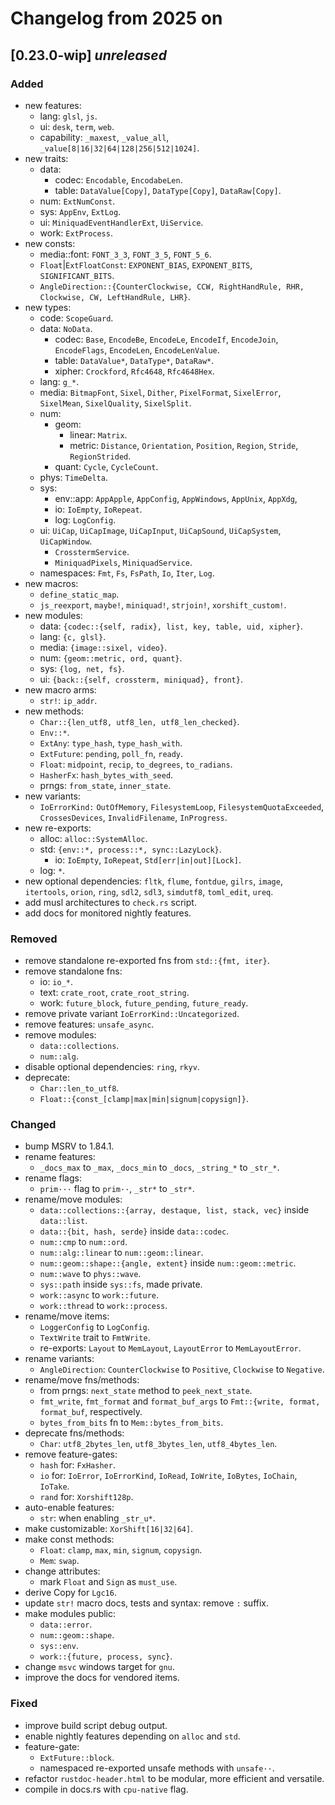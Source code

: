 # Changelog from 2025 on

## [0.23.0-wip] *unreleased*

### Added
- new features:
  - lang: `glsl`, `js`.
  - ui: `desk`, `term`, `web`.
  - capability: `_maxest`, `_value_all`, `_value[8|16|32|64|128|256|512|1024]`.
- new traits:
  - data:
    - codec: `Encodable`, `EncodabeLen`.
    - table: `DataValue[Copy]`, `DataType[Copy]`, `DataRaw[Copy]`.
  - num: `ExtNumConst`.
  - sys: `AppEnv`, `ExtLog`.
  - ui: `MiniquadEventHandlerExt`, `UiService`.
  - work: `ExtProcess`.
- new consts:
  - media::font: `FONT_3_3`, `FONT_3_5`, `FONT_5_6`.
  - `Float`|`ExtFloatConst`: `EXPONENT_BIAS`, `EXPONENT_BITS`, `SIGNIFICANT_BITS`.
  - `AngleDirection::{CounterClockwise, CCW, RightHandRule, RHR, Clockwise, CW, LeftHandRule, LHR}`.
- new types:
  - code: `ScopeGuard`.
  - data: `NoData`.
    - codec: `Base`, `EncodeBe`, `EncodeLe`, `EncodeIf`, `EncodeJoin`, `EncodeFlags`, `EncodeLen`, `EncodeLenValue`.
    - table: `DataValue*`, `DataType*`, `DataRaw*`.
    - xipher: `Crockford`, `Rfc4648`, `Rfc4648Hex`.
  - lang: `g_*`.
  - media: `BitmapFont`, `Sixel`, `Dither`, `PixelFormat`, `SixelError`, `SixelMean`, `SixelQuality`, `SixelSplit`.
  - num:
    - geom:
      - linear: `Matrix`.
      - metric: `Distance`, `Orientation`, `Position`, `Region`, `Stride`, `RegionStrided`.
    - quant: `Cycle`, `CycleCount`.
  - phys: `TimeDelta`.
  - sys:
    - env::app: `AppApple`, `AppConfig`, `AppWindows`, `AppUnix`, `AppXdg`,
    - io: `IoEmpty`, `IoRepeat`.
    - log: `LogConfig`.
  - ui: `UiCap`, `UiCapImage`, `UiCapInput`, `UiCapSound`, `UiCapSystem`, `UiCapWindow`.
    - `CrosstermService`.
    - `MiniquadPixels`, `MiniquadService`.
  - namespaces: `Fmt`, `Fs`, `FsPath`, `Io`, `Iter`, `Log`.
- new macros:
  - `define_static_map`.
  - `js_reexport`, `maybe!`, `miniquad!`, `strjoin!`, `xorshift_custom!`.
- new modules:
  - data: `{codec::{self, radix}, list, key, table, uid, xipher}`.
  - lang: `{c, glsl}`.
  - media: `{image::sixel, video}`.
  - num: `{geom::metric, ord, quant}`.
  - sys: `{log, net, fs}`.
  - ui: `{back::{self, crossterm, miniquad}, front}`.
- new macro arms:
  - `str!`: `ip_addr`.
- new methods:
  - `Char::{len_utf8, utf8_len, utf8_len_checked}`.
  - `Env::*`.
  - `ExtAny`: `type_hash`, `type_hash_with`.
  - `ExtFuture`: `pending`, `poll_fn`, `ready`.
  - `Float`: `midpoint`, `recip`, `to_degrees`, `to_radians`.
  - `HasherFx`: `hash_bytes_with_seed`.
  - prngs: `from_state`, `inner_state`.
- new variants:
  - `IoErrorKind:` `OutOfMemory`, `FilesystemLoop`, `FilesystemQuotaExceeded`, `CrossesDevices`, `InvalidFilename`, `InProgress`.
- new re-exports:
  - alloc: `alloc::SystemAlloc`.
  - std: `{env::*, process::*, sync::LazyLock}`.
    - io: `IoEmpty`, `IoRepeat`, `Std[err|in|out][Lock]`.
  - log: `*`.
- new optional dependencies: `fltk`, `flume`, `fontdue`, `gilrs`, `image`, `itertools`, `orion`, `ring`, `sdl2`, `sdl3`, `simdutf8`, `toml_edit`, `ureq`.
- add musl architectures to `check.rs` script.
- add docs for monitored nightly features.

### Removed
- remove standalone re-exported fns from `std::{fmt, iter}`.
- remove standalone fns:
  - io: `io_*`.
  - text: `crate_root`, `crate_root_string`.
  - work: `future_block`, `future_pending`, `future_ready`.
- remove private variant `IoErrorKind::Uncategorized`.
- remove features: `unsafe_async`.
- remove modules:
  - `data::collections`.
  - `num::alg`.
- disable optional dependencies: `ring`, `rkyv`.
- deprecate:
  - `Char::len_to_utf8`.
  - `Float::{const_[clamp|max|min|signum|copysign]}`.

### Changed
- bump MSRV to 1.84.1.
- rename features:
  - `_docs_max` to `_max`, `_docs_min` to `_docs`, `_string_*` to `_str_*`.
- rename flags:
  - `prim···` flag to `prim··`, `_str*` to `_str*`.
- rename/move modules:
  - `data::collections::{array, destaque, list, stack, vec}` inside `data::list`.
  - `data::{bit, hash, serde}` inside `data::codec`.
  - `num::cmp` to `num::ord`.
  - `num::alg::linear` to `num::geom::linear`.
  - `num::geom::shape::{angle, extent}` inside `num::geom::metric`.
  - `num::wave` to `phys::wave`.
  - `sys::path` inside `sys::fs`, made private.
  - `work::async` to `work::future`.
  - `work::thread` to `work::process`.
- rename/move items:
  - `LoggerConfig` to `LogConfig`.
  - `TextWrite` trait to `FmtWrite`.
  - re-exports: `Layout` to `MemLayout`, `LayoutError` to `MemLayoutError`.
- rename variants:
  - `AngleDirection`: `CounterClockwise` to `Positive`, `Clockwise` to `Negative`.
- rename/move fns/methods:
  - from prngs: `next_state` method to `peek_next_state`.
  - `fmt_write`, `fmt_format` and `format_buf_args` to `Fmt::{write, format, format_buf`, respectively.
  - `bytes_from_bits` fn to `Mem::bytes_from_bits`.
- deprecate fns/methods:
  - `Char`: `utf8_2bytes_len`, `utf8_3bytes_len`, `utf8_4bytes_len`.
- remove feature-gates:
  - `hash` for: `FxHasher`.
  - `io` for: `IoError`, `IoErrorKind`, `IoRead`, `IoWrite`, `IoBytes`, `IoChain`, `IoTake`.
  - `rand` for: `Xorshift128p`.
- auto-enable features:
  - `str`: when enabling `_str_u*`.
- make customizable: `XorShift[16|32|64]`.
- make const methods:
  - `Float`: `clamp`, `max`, `min`, `signum`, `copysign`.
  - `Mem`: `swap`.
- change attributes:
  - mark `Float` and `Sign` as `must_use`.
- derive Copy for `Lgc16`.
- update `str!` macro docs, tests and syntax: remove `:` suffix.
- make modules public:
  - `data::error`.
  - `num::geom::shape`.
  - `sys::env`.
  - `work::{future, process, sync}`.
- change `msvc` windows target for `gnu`.
- improve the docs for vendored items.

### Fixed
- improve build script debug output.
- enable nightly features depending on `alloc` and `std`.
- feature-gate:
  - `ExtFuture::block`.
  - namespaced re-exported unsafe methods with `unsafe··`.
- refactor `rustdoc-header.html` to be modular, more efficient and versatile.
- compile in docs.rs with `cpu-native` flag.

[unreleased]: https://github.com/andamira/devela/compare/v0.23.0-wip...HEAD

